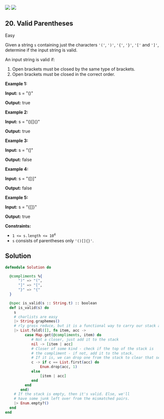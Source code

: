 [![](https://img.shields.io/github/stars/javadev/LeetCode-in-All?label=Stars&style=flat-square)](https://github.com/javadev/LeetCode-in-All)
[![](https://img.shields.io/github/forks/javadev/LeetCode-in-All?label=Fork%20me%20on%20GitHub%20&style=flat-square)](https://github.com/javadev/LeetCode-in-All/fork)

## 20\. Valid Parentheses

Easy

Given a string `s` containing just the characters `'('`, `')'`, `'{'`, `'}'`, `'['` and `']'`, determine if the input string is valid.

An input string is valid if:

1.  Open brackets must be closed by the same type of brackets.
2.  Open brackets must be closed in the correct order.

**Example 1:**

**Input:** s = "()"

**Output:** true

**Example 2:**

**Input:** s = "()[]{}"

**Output:** true

**Example 3:**

**Input:** s = "(]"

**Output:** false

**Example 4:**

**Input:** s = "([)]"

**Output:** false

**Example 5:**

**Input:** s = "{[]}"

**Output:** true

**Constraints:**

*   <code>1 <= s.length <= 10<sup>4</sup></code>
*   `s` consists of parentheses only `'()[]{}'`.

## Solution

```elixir
defmodule Solution do

  @compliments %{
      ")" => "(",
      "]" => "[",
      "}" => "{"
  }

  @spec is_valid(s :: String.t) :: boolean
  def is_valid(s) do
    s
    # charlists are easy
    |> String.graphemes()
    # rly gross reduce, but it is a functional way to carry our stack along.
    |> List.foldl([], fn item, acc -> 
         case Map.get(@compliments, item) do
            # Not a closer, just add it to the stack
            nil -> [item | acc]
            # Closer of some kind - check if the top of the stack is 
            # the compliment - if not, add it to the stack.
            # If it is, we can drop one from the stack to clear that set.
            c -> if c == List.first(acc) do
                Enum.drop(acc, 1)
            else 
                [item | acc]
            end
         end
       end)
    # If the stack is empty, then it's valid. Else, we'll
    # have some junk left over from the mismatched pairs.
    |> Enum.empty?()
  end
end
```